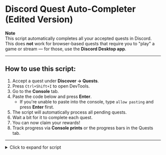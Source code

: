 # Discord Quest Auto-Completer (Edited Version)

**Note**  
This script automatically completes all your accepted quests in Discord.  
This does **not** work for browser-based quests that require you to "play" a game or stream — for those, use the **Discord Desktop app**.  

---

## How to use this script:

1. Accept a quest under **Discover → Quests**.
2. Press `Ctrl+Shift+I` to open DevTools.
3. Go to the **Console** tab.
4. Paste the code below and press **Enter**.
   - If you're unable to paste into the console, type `allow pasting` and press **Enter** first.
5. The script will automatically process all pending quests.
6. Wait a bit for it to complete each quest.
7. You can now claim your rewards!
8. Track progress via **Console prints** or the progress bars in the Quests tab.

---

<details>
<summary>Click to expand for script</summary>

```javascript
(() => {
  delete window.$;
  let wpRequire = webpackChunkdiscord_app.push([[Symbol()], {}, r => r]);
  webpackChunkdiscord_app.pop();

  let ApplicationStreamingStore = Object.values(wpRequire.c).find(x => x?.exports?.Z?.__proto__?.getStreamerActiveStreamMetadata).exports.Z;
  let RunningGameStore = Object.values(wpRequire.c).find(x => x?.exports?.ZP?.getRunningGames).exports.ZP;
  let QuestsStore = Object.values(wpRequire.c).find(x => x?.exports?.Z?.__proto__?.getQuest).exports.Z;
  let ChannelStore = Object.values(wpRequire.c).find(x => x?.exports?.Z?.__proto__?.getAllThreadsForParent).exports.Z;
  let GuildChannelStore = Object.values(wpRequire.c).find(x => x?.exports?.ZP?.getSFWDefaultChannel).exports.ZP;
  let FluxDispatcher = Object.values(wpRequire.c).find(x => x?.exports?.Z?.__proto__?.flushWaitQueue).exports.Z;
  let api = Object.values(wpRequire.c).find(x => x?.exports?.tn?.get).exports.tn;

  var isApp = typeof DiscordNative !== "undefined";

  function delay(ms) { return new Promise(resolve => setTimeout(resolve, ms)); }

  async function completeQuest(quest) {
    const pid = Math.floor(Math.random() * 30000) + 1000;
    const applicationId = quest.config.application.id;
    const applicationName = quest.config.application.name;
    const questName = quest.config.messages.questName;
    const taskConfig = quest.config.taskConfig ?? quest.config.taskConfigV2;
    const taskName = ["WATCH_VIDEO","PLAY_ON_DESKTOP","STREAM_ON_DESKTOP","PLAY_ACTIVITY","WATCH_VIDEO_ON_MOBILE"].find(x=>taskConfig.tasks[x]!=null);
    const secondsNeeded = taskConfig.tasks[taskName].target;
    let secondsDone = quest.userStatus?.progress?.[taskName]?.value??0;

    if(taskName==="WATCH_VIDEO"||taskName==="WATCH_VIDEO_ON_MOBILE"){
      const maxFuture=10,speed=7,interval=1;
      const enrolledAt=new Date(quest.userStatus.enrolledAt).getTime();
      let completed=false;
      while(true){
        const maxAllowed=Math.floor((Date.now()-enrolledAt)/1000)+maxFuture;
        const diff=maxAllowed-secondsDone;
        const timestamp=secondsDone+speed;
        if(diff>=speed){
          const res=await api.post({url:`/quests/${quest.id}/video-progress`,body:{timestamp:Math.min(secondsNeeded,timestamp+Math.random())}});
          completed=res.body.completed_at!=null;
          secondsDone=Math.min(secondsNeeded,timestamp);
        }
        if(timestamp>=secondsNeeded)break;
        await delay(interval*1000);
      }
      if(!completed)await api.post({url:`/quests/${quest.id}/video-progress`,body:{timestamp:secondsNeeded}});
      console.log(`Quest "${questName}" completed!`);
    } else {
      console.log(`Unsupported or Desktop/Stream quest. Use Discord Desktop app for "${questName}".`);
    }
  }

  async function doAllQuests(){
    const quests=[...QuestsStore.quests.values()].filter(q=>q.userStatus?.enrolledAt&&!q.userStatus?.completedAt&&new Date(q.config.expiresAt).getTime()>Date.now());
    if(quests.length===0){console.log("No pending quests found.");return;}
    console.log(`${quests.length} quest(s) found.`);
    for(const q of quests){await completeQuest(q);await delay(1000);}
    console.log("All quests have been completed.");
  }

  doAllQuests();
})();
